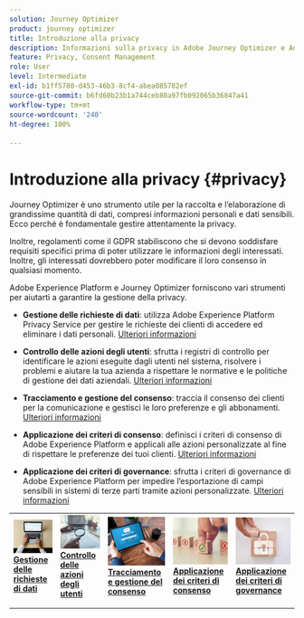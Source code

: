 ```yaml
---
solution: Journey Optimizer
product: journey optimizer
title: Introduzione alla privacy
description: Informazioni sulla privacy in Adobe Journey Optimizer e Adobe Experience Platform.
feature: Privacy, Consent Management
role: User
level: Intermediate
exl-id: b1ff5780-d453-46b3-8cf4-abea085782ef
source-git-commit: b6fd60b23b1a744ceb80a97fb092065b36847a41
workflow-type: tm+mt
source-wordcount: '240'
ht-degree: 100%

---
```


# Introduzione alla privacy {#privacy}

Journey Optimizer è uno strumento utile per la raccolta e l’elaborazione di grandissime quantità di dati, compresi informazioni personali e dati sensibili. Ecco perché è fondamentale gestire attentamente la privacy.

Inoltre, regolamenti come il GDPR stabiliscono che si devono soddisfare requisiti specifici prima di poter utilizzare le informazioni degli interessati. Inoltre, gli interessati dovrebbero poter modificare il loro consenso in qualsiasi momento.

Adobe Experience Platform e Journey Optimizer forniscono vari strumenti per aiutarti a garantire la gestione della privacy.

* **Gestione delle richieste di dati**: utilizza Adobe Experience Platform Privacy Service per gestire le richieste dei clienti di accedere ed eliminare i dati personali. [Ulteriori informazioni](requests.md)

* **Controllo delle azioni degli utenti**: sfrutta i registri di controllo per identificare le azioni eseguite dagli utenti nel sistema, risolvere i problemi e aiutare la tua azienda a rispettare le normative e le politiche di gestione dei dati aziendali. [Ulteriori informazioni](audit-logs.md)

* **Tracciamento e gestione del consenso**: traccia il consenso dei clienti per la comunicazione e gestisci le loro preferenze e gli abbonamenti. [Ulteriori informazioni](opt-out.md)

* **Applicazione dei criteri di consenso**: definisci i criteri di consenso di Adobe Experience Platform e applicali alle azioni personalizzate al fine di rispettare le preferenze dei tuoi clienti. [Ulteriori informazioni](../action/consent.md)

* **Applicazione dei criteri di governance**: sfrutta i criteri di governance di Adobe Experience Platform per impedire l’esportazione di campi sensibili in sistemi di terze parti tramite azioni personalizzate. [Ulteriori informazioni](../action/action-privacy.md)

<table style="table-layout:fixed"><tr style="border: 0;">
<td>
<a href="requests.md">
<img alt="Lead" src="../assets/do-not-localize/privacy-request.jpeg">
</a>
<div><a href="requests.md"><strong>Gestione delle richieste di dati</strong>
</div>
<p>
</td>
<td>
<a href="audit-logs.md">
<img alt="Non frequente" src="../assets/do-not-localize/privacy-audit.jpeg">
</a>
<div>
<a href="audit-logs.md"><strong>Controllo delle azioni degli utenti</strong></a>
</div>
<p></td>
<td>
<a href="opt-out.md">
<img alt="Convalida" src="../assets/do-not-localize/privacy-track-consent.jpeg">
</a>
<div>
<a href="opt-out.md"><strong>Tracciamento e gestione del consenso</strong></a>
</div>
<p>
</td>
<td>
<a href="../action/consent.md">
<img alt="Convalida" src="../assets/do-not-localize/privacy-consent-policies.jpeg">
</a>
<div>
<a href="../action/consent.md"><strong>Applicazione dei criteri di consenso</strong></a>
</div>
<p>
</td>
<td>
<a href="../action/action-privacy.md">
<img alt="Convalida" src="../assets/do-not-localize/privacy-governance.jpeg">
</a>
<div>
<a href="../action/action-privacy.md"><strong>Applicazione dei criteri di governance</strong></a>
</div>
<p>
</td>
</tr></table>

